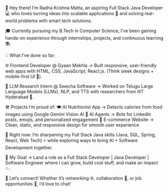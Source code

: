 👋 Hey there! I’m Radha Krishna Matta, an aspiring Full Stack Java Developer 💻 who loves turning ideas into scalable applications 🚀 and solving real-world problems with smart tech solutions.

🎓 Currently pursuing my B.Tech in Computer Science, I’ve been gaining hands-on experience through internships, projects, and continuous learning 📚.

💡 What I’ve done so far:

🌐 Frontend Developer @ Gyaan Mekhla → Built responsive, user-friendly web apps with HTML, CSS, JavaScript, React.js. (Think sleek designs + mobile-first UI 📱).

🤖 LLM Research Intern @ Swecha Software → Worked on Telugu Large Language Models (LLMs), NLP, and TTS with researchers from IIIT Hyderabad 🎤.

🛠️ Projects I’m proud of:
🍽️ AI Nutritionist App → Detects calories from food images using Google Gemini Vision AI
🤝 AI Agents → Bots for LinkedIn posts, emojis, and personalized engagement
🛒 E-commerce Website → Clean, static, and responsive design for smooth user experience

🌟 Right now: I’m sharpening my Full Stack Java skills (Java, SQL, Spring, React, Web Tech) ⚡ while exploring ways to bring AI + Software Development together.

🎯 My Goal → Land a role as a Full Stack Developer | Java Developer | Software Engineer where I can grow, build cool stuff, and make an impact 💥.

🤝 Let’s connect! Whether it’s networking 🌐, collaboration 🤝, or job opportunities 💼, I’d love to chat!
